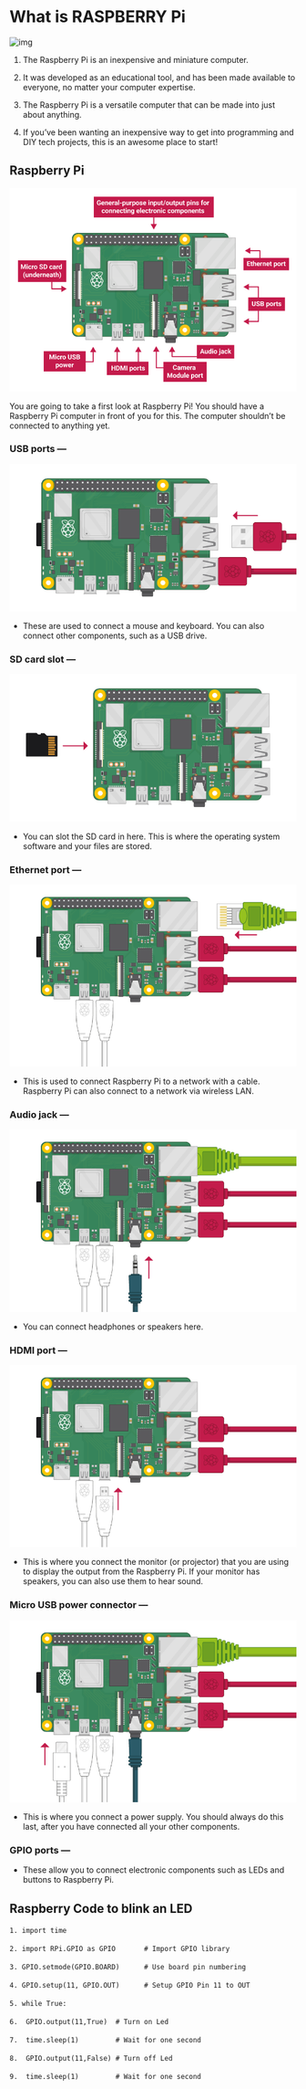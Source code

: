# What is RASPBERRY Pi

![img](https://th.bing.com/th/id/OIP.KZeFe56MTGBqhtaL932QnAHaFB?w=262&h=180&c=7&o=5&pid=1.7)

1. The Raspberry Pi is an inexpensive and miniature computer.

2. It was developed as an educational tool, and has been made available to everyone, no matter your computer expertise.

3. The Raspberry Pi is a versatile computer that can be made into just about anything.

4. If you’ve been wanting an inexpensive way to get into programming and DIY tech projects, this is an awesome place to start!

## Raspberry Pi

![img](https://github.com/aalok-29/aalokrep/blob/master/images/pi-labelled-names.png)

You are going to take a first look at Raspberry Pi! You should have a Raspberry Pi computer in front of you for this. The computer shouldn’t be connected to anything yet.

### USB ports — 

![img1](images/pi-keyboard.png)

* These are used to connect a mouse and keyboard. You can also connect other components, such as a USB drive.

### SD card slot — 

![img2](images/pi-sd.png)

* You can slot the SD card in here. This is where the operating system software and your files are stored.

### Ethernet port — 

![img3](images/pi-ethernet.png)

* This is used to connect Raspberry Pi to a network with a cable. Raspberry Pi can also connect to a network via wireless LAN.

### Audio jack — 

![img4](images/pi-headphones.png)

* You can connect headphones or speakers here.

### HDMI port — 

![img5](images/pi-hdmi-2.png)

* This is where you connect the monitor (or projector) that you are using to display the output from the Raspberry Pi. If your monitor has speakers, you can also use them to hear sound.

### Micro USB power connector — 

![img6](images/pi-power.png)

* This is where you connect a power supply. You should always do this last, after you have connected all your other components.

### GPIO ports — 

* These allow you to connect electronic components such as LEDs and buttons to Raspberry Pi.

## Raspberry Code to blink an LED

```
1. import time

2. import RPi.GPIO as GPIO       # Import GPIO library

3. GPIO.setmode(GPIO.BOARD)      # Use board pin numbering

4. GPIO.setup(11, GPIO.OUT)      # Setup GPIO Pin 11 to OUT

5. while True:

6. 	GPIO.output(11,True)  # Turn on Led

7. 	time.sleep(1)         # Wait for one second

8. 	GPIO.output(11,False) # Turn off Led

9. 	time.sleep(1)         # Wait for one second

```

